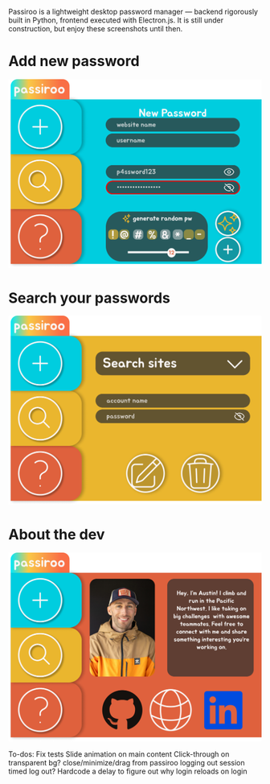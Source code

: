 Passiroo is a lightweight desktop password manager — backend rigorously built in Python, frontend executed with Electron.js. It is still under construction, but enjoy these screenshots until then.

# Add new password
![Add new password page](/public/passiroo-plus-design.png)

# Search your passwords
![Add new password page](/public/passiroo-search-design.png)

# About the dev
![Add new password page](/public/passiroo-about-design.png)

To-dos:
Fix tests
Slide animation on main content
Click-through on transparent bg?
close/minimize/drag from passiroo
logging out
session timed log out?
Hardcode a delay to figure out why login reloads on login
